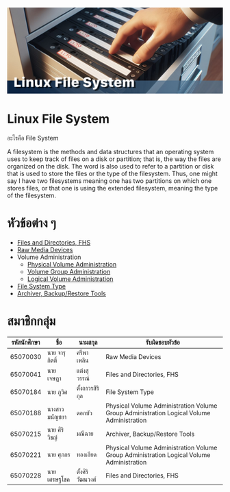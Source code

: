![Cabinet](/Assets/FileSystemBanner.jpg)

# Linux File System

อะไรคือ File System

A filesystem is the methods and data structures that an operating system uses to keep track of files on a disk or
partition; that is, the way the files are organized on the disk. The word is also used to refer to a partition or
disk that is used to store the files or the type of the filesystem. Thus, one might say I have two filesystems
meaning one has two partitions on which one stores files, or that one is using the extended filesystem,
meaning the type of the filesystem.

# หัวข้อต่าง ๆ
* [Files and Directories, FHS](/File%20System%20Type/)
* [Raw Media Devices](/Raw%20Media%20Devices/)
* Volume Administration
    * [Physical Volume Administration](/Volume%20Administration/Physical/)
    * [Volume Group Administration](/Volume%20Administration/Group/)
    * [Logical Volume Administration](/Volume%20Administration/Group/)
* [File System Type](/File%20System%20Type/)
* [Archiver, Backup/Restore Tools](/Archiver,%20Backup-Restore%20Tools/)

# สมาชิกกลุ่ม
| รหัสนักศึกษา | ชื่อ            | นามสกุล     | รับผิดชอบหัวข้อ |
|-----------|---------------|------------|-------------|
| 65070030  | นาย จารุกิตติ์    | ศรีพาเพลิน   | Raw Media Devices |
| 65070041  | นาย เจษฎา     | แต่งสุวรรณ์   | Files and Directories, FHS |
| 65070184  | นาย ภูวิศ       | ตั้งถาวรสิริกุล | File System Type |
| 65070188  | นางสาว มนัญชยา | ดอกบัว      | Physical Volume Administration Volume Group Administration Logical Volume Administration |
| 65070215  | นาย ศิริวิชญ์     | มณีฉาย      | Archiver, Backup/Restore Tools |
| 65070221  | นาย ศุภกร      | ทองเอียด    | Physical Volume Administration Volume Group Administration Logical Volume Administration |
| 65070228  | นาย เศรษฐโชค  | ตั้งศิริวัฒนวงศ์ | Files and Directories, FHS |